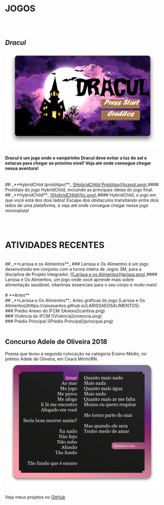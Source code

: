 # **JOGOS**
<br><br>
## _**Dracul**_
<a href="https://maathps.github.io/dracul" target="_blank"> ![Dracul](dracul.png) </a>
#### Dracul é um jogo onde o vampirinho Dracul deve evitar a luz do sol e estacas para chegar ao próximo nível! Veja até onde consegue chegar nessa aventura!
<br>
## _**HybridChild (protótipo)**_
<a href="https://maathps.github.io/hybridchild-prototype" target="_blank"> ![HybridCHild Protótipo](hcprot.png) </a>
#### Protótipo do jogo HybridChild, incluindo as principais ideias do jogo final.
<br>
## _**HybridChild**_
<a href="https://maathps.github.io/hybridchild" target="_blank"> ![HybridCHild](hc.png) </a>
#### HybridChild, o jogo em que você está dos dois lados! Escape dos obstaculos transitando entre dois lados de uma plataforma, e veja até onde consegue chegar nesse jogo minimalista!

<br><br>
# **ATIVIDADES RECENTES**
<br>
## _**Larissa e os Alimentos**_
### Larissa e Os Alimentos é um jogo desenvolvido em conjunto com a turma inteira de Jogos 3M, para a disciplina de Projeto Integrador.
<a href="https://raixasantos.github.io/LARISSAEOSALIMENTOS" target="_blank"> ![Larissa e os Alimentos](larissa.png) </a>
#### Larissa e Os Alimentos, um jogo onde você aprende mais sobre alimentação saudável, vitaminas essenciais para o seu corpo e muito mais!
<br>
<br>
# **Artes**
<br>
## _**Larissa e Os Alimentos**_
Artes gráficas do jogo [Larissa e Os Alimentos](https://raixasantos.github.io/LARISSAEOSALIMENTOS).
<br>
### Prédio Anexo do IFCM
![Anexo](cantina.png)
<br>
### Vivência do IFCM
![Vivência](vivencia.png)
<br>
### Prédio Principal
![Prédio Principal](principal.png)
<br><br>

## **Concurso Adele de Oliveira 2018**
Poesia que levou a segunda colocação na categoria Ensino Médio, no prêmio Adele de Oliveira, em Ceará Mirim/RN.
<a href="https://maathps.blogspot.com/2018/05/amar.html" target="_blank"> ![Amar](amar.png) </a>
<br><br>
Veja meus projetos no [GitHub](https://github.com/maathps/)
<br>
